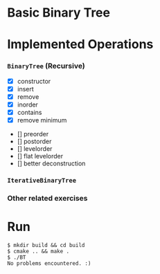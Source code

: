 # Basic Binary Tree

# Implemented Operations

### `BinaryTree` (Recursive)
- [x] constructor
- [x] insert
- [x] remove
- [x] inorder
- [x] contains
- [x] remove minimum
- [] preorder
- [] postorder
- [] levelorder
- [] flat levelorder
- [] better deconstruction

### `IterativeBinaryTree`
### Other related exercises

# Run
```
$ mkdir build && cd build
$ cmake .. && make .
$ ./BT
No problems encountered. :)
```
